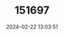 ---
title: "151697"
category: "Eriosyce esmeraldana"
draft: false
date: 2024-02-22 13:03:51
languages:
  Spanish; Castilian: ["Esmeraldano"]
---